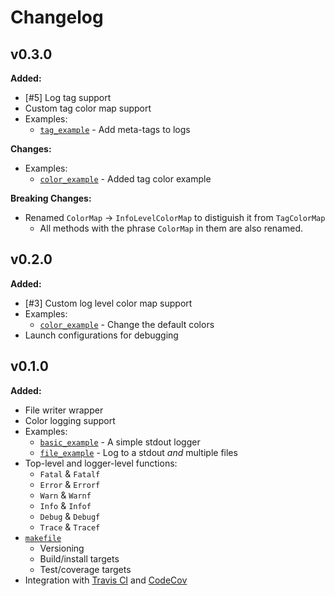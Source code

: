 # Changelog

## v0.3.0

**Added:**

- [#5] Log tag support
- Custom tag color map support
- Examples:
  - [`tag_example`](./examples/tag_example/main.go) - Add meta-tags to logs

**Changes:**

- Examples:
  - [`color_example`](./examples/color_example/main.go) - Added tag color example

**Breaking Changes:**

- Renamed `ColorMap` -> `InfoLevelColorMap` to distiguish it from `TagColorMap`
  - All methods with the phrase `ColorMap` in them are also renamed.

## v0.2.0

**Added:**

- [#3] Custom log level color map support
- Examples:
  - [`color_example`](./examples/color_example/main.go) - Change the default colors
- Launch configurations for debugging

## v0.1.0

**Added:**

- File writer wrapper
- Color logging support
- Examples:
  - [`basic_example`](./examples/basic_example/main.go) - A simple stdout logger
  - [`file_example`](./examples/file_example/main.go) - Log to a stdout *and* multiple files
- Top-level and logger-level functions:
  - `Fatal` & `Fatalf`
  - `Error` & `Errorf`
  - `Warn` & `Warnf`
  - `Info` & `Infof`
  - `Debug` & `Debugf`
  - `Trace` & `Tracef`
- [`makefile`](./makefile)
  - Versioning
  - Build/install targets
  - Test/coverage targets
- Integration with [Travis CI](https://travis-ci.org/pd93/plog) and [CodeCov](https://codecov.io/gh/pd93/plog)

